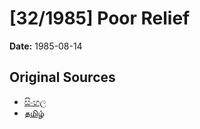 # [32/1985] Poor Relief

**Date:** 1985-08-14

## Original Sources

- [සිංහල](https://documents.gov.lk/view/acts/1985/8/32-1985_S.pdf)
- [தமிழ்](https://documents.gov.lk/view/acts/1985/8/32-1985_T.pdf)
